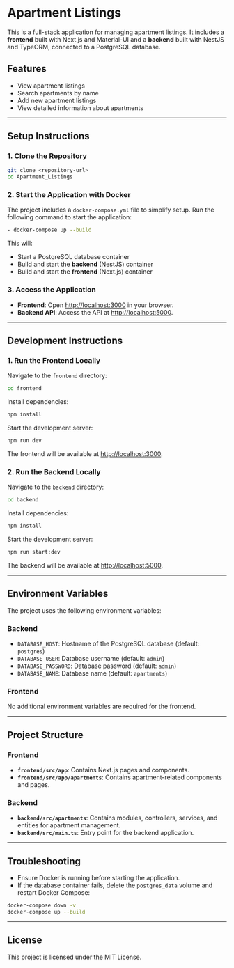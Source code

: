 # Apartment Listings

This is a full-stack application for managing apartment listings. It includes a **frontend** built with Next.js and Material-UI and a **backend** built with NestJS and TypeORM, connected to a PostgreSQL database.

## Features

- View apartment listings
- Search apartments by name
- Add new apartment listings
- View detailed information about apartments

---

## Setup Instructions

### 1. Clone the Repository

```bash
git clone <repository-url>
cd Apartment_Listings
```

### 2. Start the Application with Docker

The project includes a `docker-compose.yml` file to simplify setup. Run the following command to start the application:

```bash
- docker-compose up --build
```

This will:

- Start a PostgreSQL database container
- Build and start the **backend** (NestJS) container
- Build and start the **frontend** (Next.js) container

### 3. Access the Application

- **Frontend**: Open [http://localhost:3000](http://localhost:3000) in your browser.
- **Backend API**: Access the API at [http://localhost:5000](http://localhost:5000).

---

## Development Instructions

### 1. Run the Frontend Locally

Navigate to the `frontend` directory:

```bash
cd frontend
```

Install dependencies:

```bash
npm install
```

Start the development server:

```bash
npm run dev
```

The frontend will be available at [http://localhost:3000](http://localhost:3000).

### 2. Run the Backend Locally

Navigate to the `backend` directory:

```bash
cd backend
```

Install dependencies:

```bash
npm install
```

Start the development server:

```bash
npm run start:dev
```

The backend will be available at [http://localhost:5000](http://localhost:5000).

---

## Environment Variables

The project uses the following environment variables:

### Backend

- `DATABASE_HOST`: Hostname of the PostgreSQL database (default: `postgres`)
- `DATABASE_USER`: Database username (default: `admin`)
- `DATABASE_PASSWORD`: Database password (default: `admin`)
- `DATABASE_NAME`: Database name (default: `apartments`)

### Frontend

No additional environment variables are required for the frontend.

---

## Project Structure

### Frontend

- **`frontend/src/app`**: Contains Next.js pages and components.
- **`frontend/src/app/apartments`**: Contains apartment-related components and pages.

### Backend

- **`backend/src/apartments`**: Contains modules, controllers, services, and entities for apartment management.
- **`backend/src/main.ts`**: Entry point for the backend application.

---

## Troubleshooting

- Ensure Docker is running before starting the application.
- If the database container fails, delete the `postgres_data` volume and restart Docker Compose:

```bash
docker-compose down -v
docker-compose up --build
```

---

## License

This project is licensed under the MIT License.